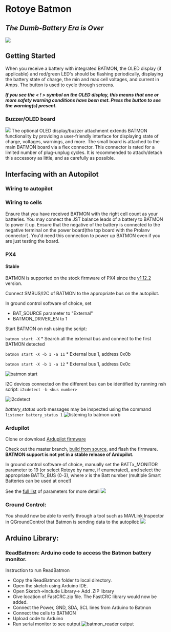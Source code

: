 
# Rotoye Batmon

## _The Dumb-Battery Era is Over_
![](https://rotoye.com/wp-content/uploads/2021/04/Battery-Pack-v5.png)

## Getting Started

When you receive a battery with integrated BATMON, the OLED display (if applicable) and red/green LED's should be flashing periodically, displaying the battery state of charge, the min and max cell voltages, and current in Amps. The button is used to cycle through screens.

_**If you see the < ! > symbol on the OLED display, this means that one or more safety warning conditions have been met. Press the button to see the warning(s) present.**_

### Buzzer/OLED board
![](https://rotoye.com/wp-content/uploads/2021/04/Batmon-v5-programming-1-1536x1239.jpg)
The optional OLED display/buzzer attachment extends BATMON functionality by providing a user-friendly interface for displaying state of charge, voltages, warnings, and more. The small board is attached to the main BATMON board via a flex connector. This connector is rated for a limited number of plug-unplug cycles. It is recommended to attach/detach this accessory as little, and as carefully as possible.

## Interfacing with an Autopilot
### Wiring to autopilot

### Wiring to cells
Ensure that you have received BATMON with the right cell count as your batteries. You may connect the JST balance leads of a battery to BATMON to power it up. Ensure that the negative of the battery is connected to the negative terminal on the power board(the top board with the Prolanv connector). You'd need this connection to power up BATMON even if you are just testing the board. 

### PX4
#### Stable

BATMON is supported on the stock firmware of PX4 since the [v1.12.2](https://github.com/PX4/PX4-Autopilot/releases/tag/v1.12.2) version.

Connect SMBUS/I2C of BATMON to the appropriate bus on the autopilot.

In ground control software of choice, set 

 - BAT_SOURCE parameter to "External"
 - BATMON_DRIVER_EN to 1

Start BATMON on nsh using the script: 

`batmon start -X` 						 * Search all the external bus and connect to the first BATMON detected

`batmon start -X -b 1 -a 11` * External bus 1, address 0x0b  

`batmon start -X -b 1 -a 12` * External bus 1, address 0x0c

![batmon start](https://rotoye.com/wp-content/uploads/BATMON/batmon-start.png)

I2C devices connected on the different bus can be identified by running nsh script:
`i2cdetect -b <bus number>`

![i2cdetect](https://rotoye.com/wp-content/uploads/BATMON/i2cdetect-screenshot.png)

*battery_status* uorb messages may be inspected using the command 
`listener battery_status 1`
![listening to batmon uorb](https://rotoye.com/wp-content/uploads/BATMON/listener.png)
### Ardupilot

Clone or download [Ardupilot firmware](https://github.com/ArduPilot/ardupilot)

Check out the master branch, [build from source](https://ardupilot.org/dev/docs/building-the-code.html), and flash the firmware. **BATMON support is not yet in a stable release of Ardupilot.** 

In ground control software of choice, manually set the BATTx_MONITOR parameter to 19 (or select Rotoye by name, if enumerated), and select the appropriate BATTx_BUS (0-3), where *x* is the Batt number (multiple Smart Batteries can be used at once!)

See the [full list](https://ardupilot.org/copter/docs/parameters.html#batt2-parameters) of parameters for more detail [![](https://camo.githubusercontent.com/4e0d13de8634b0ae88226aba1f015ae81a342f7f/68747470733a2f2f6c68362e676f6f676c6575736572636f6e74656e742e636f6d2f6a477257786b4d4b6f384e495f49764f6d6d665a6a334f6c644b4537477051666c5253756c6f45514b3652456b30797a47325a6e717244506f6d48565479574d68386e7447594838476c533139774d5f736d6c4438495732717a6e324f544d4346756d772d7243674e4c2d46496936596b7032785f717853724a506a7337316d747573564d336454)](https://camo.githubusercontent.com/4e0d13de8634b0ae88226aba1f015ae81a342f7f/68747470733a2f2f6c68362e676f6f676c6575736572636f6e74656e742e636f6d2f6a477257786b4d4b6f384e495f49764f6d6d665a6a334f6c644b4537477051666c5253756c6f45514b3652456b30797a47325a6e717244506f6d48565479574d68386e7447594838476c533139774d5f736d6c4438495732717a6e324f544d4346756d772d7243674e4c2d46496936596b7032785f717853724a506a7337316d747573564d336454)

### Ground Control:

You should now be able to verify through a tool such as MAVLink Inspector in QGroundControl that Batmon is sending data to the autopilot: [![](https://camo.githubusercontent.com/b2bfaff53eeb6a400d0f91813a3dc36f3d63df9a/68747470733a2f2f6c68352e676f6f676c6575736572636f6e74656e742e636f6d2f56304a737455317947524632544435665f6a4730725464314730414f64796c6e4261334d786b454257444472425549396d687563714430794c5936506b4c38614d49694e67734f4a77345576334a5054476753562d336e4d647045595f796f4d6a6c692d79725044547165346c315268534d697044694b6478314c643964465171676a3061334c7a)](https://camo.githubusercontent.com/b2bfaff53eeb6a400d0f91813a3dc36f3d63df9a/68747470733a2f2f6c68352e676f6f676c6575736572636f6e74656e742e636f6d2f56304a737455317947524632544435665f6a4730725464314730414f64796c6e4261334d786b454257444472425549396d687563714430794c5936506b4c38614d49694e67734f4a77345576334a5054476753562d336e4d647045595f796f4d6a6c692d79725044547165346c315268534d697044694b6478314c643964465171676a3061334c7a)

## Arduino Library:

### ReadBatmon: Arduino code to access the Batmon battery monitor.

Instruction to run ReadBatmon

-   Copy the ReadBatmon folder to local directory.
-   Open the sketch using Arduino IDE.
-   Open Sketch->Include Library-> Add .ZIP library
-   Give location of FastCRC.zip file. The FastCRC library would now be added.
-   Connect the Power, GND, SDA, SCL lines from Arduino to Batmon
-   Connect the cells to BATMON
-   Upload code to Arduino
-   Run serial monitor to see output
![batmon_reader output](https://rotoye.com/wp-content/uploads/BATMON/batmon_reader-serial-output.png)

